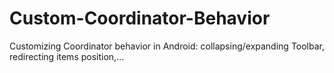 # Custom-Coordinator-Behavior
Customizing Coordinator behavior in Android: collapsing/expanding Toolbar, redirecting items position,...
